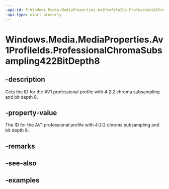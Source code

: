 ```yaml
---
-api-id: P:Windows.Media.MediaProperties.Av1ProfileIds.ProfessionalChromaSubsampling422BitDepth8
-api-type: winrt property
---
```


# Windows.Media.MediaProperties.Av1ProfileIds.ProfessionalChromaSubsampling422BitDepth8

<!--
public static int ProfessionalChromaSubsampling422BitDepth8 { get; }
-->


## -description

Gets the ID for the AV1 professional profile with 4:2:2 chroma subsampling and bit depth 8.

## -property-value

The ID for the AV1 professional profile with 4:2:2 chroma subsampling and bit depth 8.

## -remarks

## -see-also

## -examples


